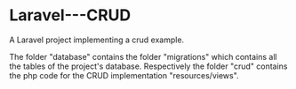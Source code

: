 # Laravel---CRUD
A Laravel project implementing a crud example.

The folder "database" contains the folder "migrations" which contains all the tables of the project's database. Respectively the folder "crud" contains the php code for the CRUD implementation  "resources/views".
